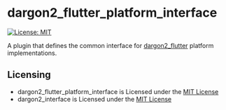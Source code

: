 # dargon2_flutter_platform_interface
[![License: MIT](https://img.shields.io/badge/License-MIT-yellow.svg)](https://opensource.org/licenses/MIT)

A plugin that defines the common interface for [dargon2_flutter] platform implementations.

[dargon2_flutter]: https://pub.dev/documentation/dargon2_flutter/latest

## Licensing

- dargon2_flutter_platform_interface is Licensed under the [MIT License]
- dargon2_interface is Licensed under the [MIT License](https://github.com/tmthecoder/dargon2_interface/blob/main/LICENSE)

[MIT License]: https://github.com/tmthecoder/dargon2_flutter/blob/main/LICENSE
